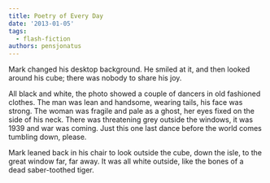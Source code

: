 ```yaml
---
title: Poetry of Every Day
date: '2013-01-05'
tags:
  - flash-fiction
authors: pensjonatus
---
```


Mark changed his desktop background. He smiled at it, and then looked around his
cube; there was nobody to share his joy.

<!-- truncate -->

All black and white, the photo showed a couple of dancers in old fashioned
clothes. The man was lean and handsome, wearing tails, his face was strong. The
woman was fragile and pale as a ghost, her eyes fixed on the side of his neck.
There was threatening grey outside the windows, it was 1939 and war was coming.
Just this one last dance before the world comes tumbling down, please.

Mark leaned back in his chair to look outside the cube, down the isle, to the
great window far, far away. It was all white outside, like the bones of a
dead saber-toothed tiger.
